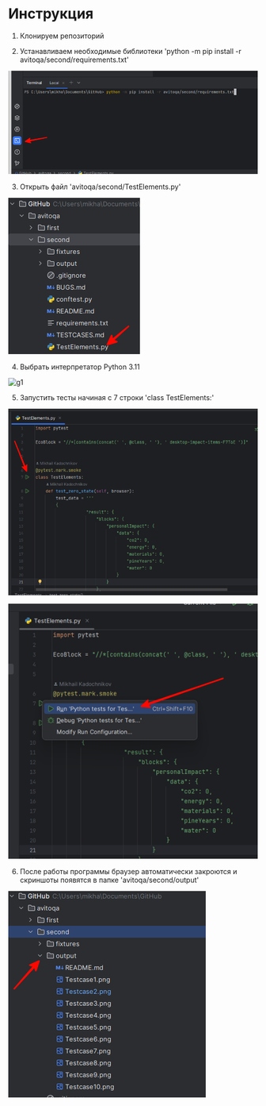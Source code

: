  # Инструкция
 
 1. Клонируем репозиторий
 
 2. Устанавливаем необходимые библиотеки 'python -m pip install -r avitoqa/second/requirements.txt'
 
![g1](https://github.com/k4dms/avitoqa/blob/main/second/guide/1.png)

 3. Открыть файл 'avitoqa/second/TestElements.py'
 
![g1](https://github.com/k4dms/avitoqa/blob/main/second/guide/2.png)
  
 4. Выбрать интерпретатор Python 3.11
 
![g1](https://github.com/k4dms/avitoqa/blob/main/second/guide/3.png)
  
 5. Запустить тесты начиная с 7 строки 'class TestElements:'
 
![g1](https://github.com/k4dms/avitoqa/blob/main/second/guide/4.png)
  
![g1](https://github.com/k4dms/avitoqa/blob/main/second/guide/5.png)
   
 6. После работы программы браузер автоматически закроются и скриншоты появятся в папке 'avitoqa/second/output'

![g1](https://github.com/k4dms/avitoqa/blob/main/second/guide/6.png)